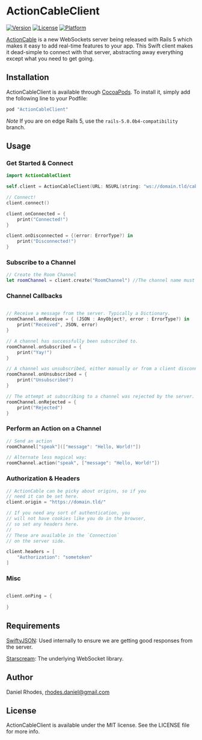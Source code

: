 # ActionCableClient

[![Version](https://img.shields.io/cocoapods/v/ActionCableClient.svg?style=flat)](http://cocoapods.org/pods/ActionCableClient)
[![License](https://img.shields.io/cocoapods/l/ActionCableClient.svg?style=flat)](http://cocoapods.org/pods/ActionCableClient)
[![Platform](https://img.shields.io/cocoapods/p/ActionCableClient.svg?style=flat)](http://cocoapods.org/pods/ActionCableClient)

[ActionCable](https://github.com/rails/rails/tree/master/actioncable) is a new WebSockets server being released with Rails 5 which makes it easy to add real-time features to your app. This Swift client makes it dead-simple to connect with that server, abstracting away everything except what you need to get going.

## Installation

ActionCableClient is available through [CocoaPods](http://cocoapods.org). To install
it, simply add the following line to your Podfile:

```ruby
pod "ActionCableClient"
```

*Note* If you are on edge Rails 5, use the `rails-5.0.0b4-compatibility` branch.

## Usage

### Get Started & Connect

```swift
import ActionCableClient

self.client = ActionCableClient(URL: NSURL(string: "ws://domain.tld/cable")!)

// Connect!
client.connect()

client.onConnected = {
    print("Connected!")
}

client.onDisconnected = {(error: ErrorType?) in
    print("Disconnected!")
}
```

### Subscribe to a Channel

```swift
// Create the Room Channel
let roomChannel = client.create("RoomChannel") //The channel name must match the class name on the server

```

### Channel Callbacks

```swift

// Receive a message from the server. Typically a Dictionary.
roomChannel.onReceive = { (JSON : AnyObject?, error : ErrorType?) in
    print("Received", JSON, error)
}

// A channel has successfully been subscribed to.
roomChannel.onSubscribed = {
    print("Yay!")
}

// A channel was unsubscribed, either manually or from a client disconnect.
roomChannel.onUnsubscribed = {
    print("Unsubscribed")
}

// The attempt at subscribing to a channel was rejected by the server.
roomChannel.onRejected = {
    print("Rejected")
}

```

### Perform an Action on a Channel

```swift
// Send an action
roomChannel["speak"](["message": "Hello, World!"])

// Alternate less magical way:
roomChannel.action("speak", ["message": "Hello, World!"])
```

### Authorization & Headers

```swift
// ActionCable can be picky about origins, so if you
// need it can be set here.
client.origin = "https://domain.tld/"

// If you need any sort of authentication, you 
// will not have cookies like you do in the browser,
// so set any headers here.
//
// These are available in the `Connection`
// on the server side.

client.headers = [
    "Authorization": "sometoken"
]
```

### Misc

```swift

client.onPing = {
    
}

```

## Requirements

[SwiftyJSON](https://github.com/SwiftyJSON/SwiftyJSON): Used internally to ensure we are getting good responses from the server.

[Starscream](https://github.com/daltoniam/Starscream): The underlying WebSocket library.

## Author

Daniel Rhodes, rhodes.daniel@gmail.com

## License

ActionCableClient is available under the MIT license. See the LICENSE file for more info.
